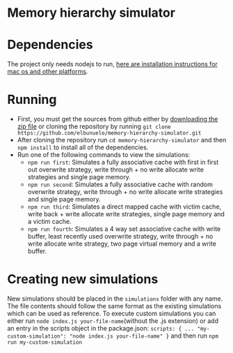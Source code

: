 # Memory hierarchy simulator

# Dependencies
The project only needs nodejs to run, [here are installation instructions for mac os and other platforms]( https://nodejs.org/en/download/package-manager/#osx).

# Running
* First, you must get the sources from github either by [downloading the zip file](https://github.com/elbunuelo/memory-hierarchy-simulator/archive/master.zip) or cloning the repository by running `git clone https://github.com/elbunuelo/memory-hierarchy-simulator.git`
* After cloning the repository run `cd memory-hierarchy-simulator` and then `npm install` to install all of the dependencies.
* Run one of the following commands to view the simulations:
    * `npm run first`: Simulates a fully associative cache with first in first out overwrite strategy, write through + no write allocate write strategies and single page memory.
    * `npm run second`: Simulates a fully associative cache with random overwrite strategy, write through + no write allocate write strategies and single page memory.
    * `npm run third`: Simulates a direct mapped cache with victim cache, write back + write allocate write strategies, single page memory and a victim cache.
    * `npm run fourth`: Simulates a 4 way set associative cache with write buffer, least recently used overwrite strategy, write through + no write allocate write strategy, two page virtual memory and a write buffer.

# Creating new simulations

New simulations should be placed in the `simulations` folder with any name. The file contents should follow the same format as the existing simulations which can be used as reference. 
To execute custom simulations you can either run `node index.js your-file-name`(without the .js extension) or add an entry in the scripts object in the package.json: `scripts: {
...
"my-custom-simulation": "node index.js your-file-name"
}` and then run `npm run my-custom-simulation`
